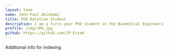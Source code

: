 ```yaml
---
layout: team
name: John-Paul Akinbami
title: PhD Rotation Student
description: I am a first-year PhD student in the Biomedical Engineering (BME) program at the Johns Hopkins University School of Medicine. I am interested in computational medicine, particularly building and using computational approaches and techniques to solve biomedical problems, specifically those at the intersection of translational research. To wind down, I enjoy reading fictional manhuas and light novels, handsy activities, brain teasers, and walks in nature.
profile: /img/JPA.jpg
github: https://github.com/JP-ErzaH
---
```


Additional info for indexing
